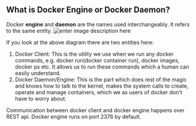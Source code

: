 ## What is Docker Engine or Docker Daemon?
Docker **engine** and **daemon** are the names used interchangeably. It refers to the same entity. 
![enter image description here](https://qph.fs.quoracdn.net/main-qimg-402f0afea9b0ed9e3e5c3932aa71e9fd)


If you look at the above diagram there are two entities here:
1. Docker Client: This is the utility we use when we run any docker commands, e.g. docker run(docker container run), docker images, docker ps etc. It allows us to run these commands which a human can easily understand. 
2. Docker Daemon/Engine: This is the part which does rest of the magic and knows how to talk to the kernel, makes the system calls to create, operate and manage containers, which we as users of docker don't have to worry about. 

Communication between docker client and docker engine happens over REST api. Docker engine runs on port 2376 by default. 
